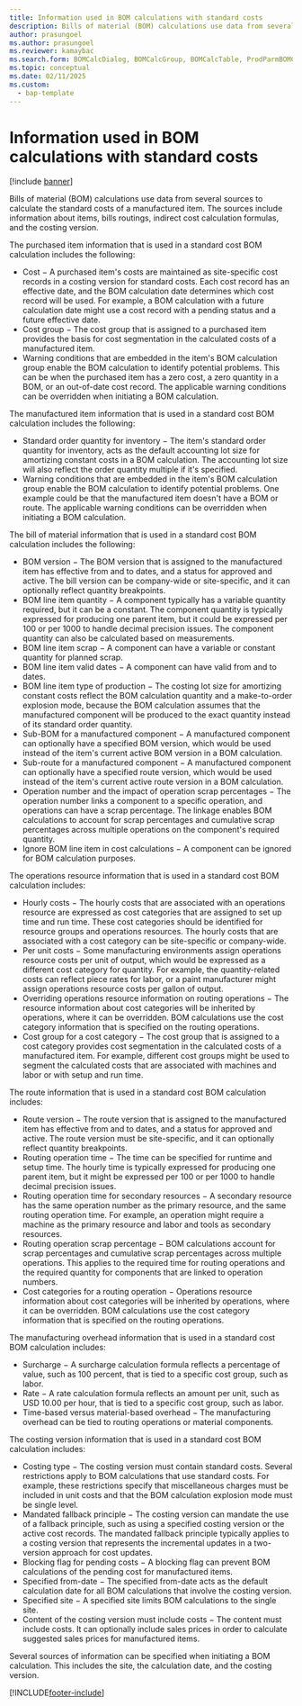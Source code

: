 ```yaml
---
title: Information used in BOM calculations with standard costs
description: Bills of material (BOM) calculations use data from several sources to calculate the standard costs of a manufactured item.
author: prasungoel
ms.author: prasungoel
ms.reviewer: kamaybac
ms.search.form: BOMCalcDialog, BOMCalcGroup, BOMCalcTable, ProdParmBOMCalc
ms.topic: conceptual
ms.date: 02/11/2025
ms.custom: 
  - bap-template
---
```


# Information used in BOM calculations with standard costs

[!include [banner](../includes/banner.md)]

Bills of material (BOM) calculations use data from several sources to calculate the standard costs of a manufactured item. The sources include information about items, bills routings, indirect cost calculation formulas, and the costing version.

The purchased item information that is used in a standard cost BOM calculation includes the following:

- Cost − A purchased item's costs are maintained as site-specific cost records in a costing version for standard costs. Each cost record has an effective date, and the BOM calculation date determines which cost record will be used. For example, a BOM calculation with a future calculation date might use a cost record with a pending status and a future effective date.
- Cost group − The cost group that is assigned to a purchased item provides the basis for cost segmentation in the calculated costs of a manufactured item.
- Warning conditions that are embedded in the item's BOM calculation group enable the BOM calculation to identify potential problems. This can be when the purchased item has a zero cost, a zero quantity in a BOM, or an out-of-date cost record. The applicable warning conditions can be overridden when initiating a BOM calculation.

The manufactured item information that is used in a standard cost BOM calculation includes the following:

- Standard order quantity for inventory − The item's standard order quantity for inventory, acts as the default accounting lot size for amortizing constant costs in a BOM calculation. The accounting lot size will also reflect the order quantity multiple if it's specified.
- Warning conditions that are embedded in the item's BOM calculation group enable the BOM calculation to identify potential problems. One example could be that the manufactured item doesn't have a BOM or route. The applicable warning conditions can be overridden when initiating a BOM calculation.

The bill of material information that is used in a standard cost BOM calculation includes the following:

- BOM version − The BOM version that is assigned to the manufactured item has effective from and to dates, and a status for approved and active. The bill version can be company-wide or site-specific, and it can optionally reflect quantity breakpoints.
- BOM line item quantity − A component typically has a variable quantity required, but it can be a constant. The component quantity is typically expressed for producing one parent item, but it could be expressed per 100 or per 1000 to handle decimal precision issues. The component quantity can also be calculated based on measurements.
- BOM line item scrap − A component can have a variable or constant quantity for planned scrap.
- BOM line item valid dates − A component can have valid from and to dates.
- BOM line item type of production − The costing lot size for amortizing constant costs reflect the BOM calculation quantity and a make-to-order explosion mode, because the BOM calculation assumes that the manufactured component will be produced to the exact quantity instead of its standard order quantity.
- Sub-BOM for a manufactured component − A manufactured component can optionally have a specified BOM version, which would be used instead of the item's current active BOM version in a BOM calculation.
- Sub-route for a manufactured component − A manufactured component can optionally have a specified route version, which would be used instead of the item's current active route version in a BOM calculation.
- Operation number and the impact of operation scrap percentages − The operation number links a component to a specific operation, and operations can have a scrap percentage. The linkage enables BOM calculations to account for scrap percentages and cumulative scrap percentages across multiple operations on the component's required quantity.
- Ignore BOM line item in cost calculations − A component can be ignored for BOM calculation purposes.

The operations resource information that is used in a standard cost BOM calculation includes:

- Hourly costs − The hourly costs that are associated with an operations resource are expressed as cost categories that are assigned to set up time and run time. These cost categories should be identified for resource groups and operations resources. The hourly costs that are associated with a cost category can be site-specific or company-wide.
- Per unit costs − Some manufacturing environments assign operations resource costs per unit of output, which would be expressed as a different cost category for quantity. For example, the quantity-related costs can reflect piece rates for labor, or a paint manufacturer might assign operations resource costs per gallon of output.
- Overriding operations resource information on routing operations − The resource information about cost categories will be inherited by operations, where it can be overridden. BOM calculations use the cost category information that is specified on the routing operations.
- Cost group for a cost category − The cost group that is assigned to a cost category provides cost segmentation in the calculated costs of a manufactured item. For example, different cost groups might be used to segment the calculated costs that are associated with machines and labor or with setup and run time.

The route information that is used in a standard cost BOM calculation includes:

- Route version − The route version that is assigned to the manufactured item has effective from and to dates, and a status for approved and active. The route version must be site-specific, and it can optionally reflect quantity breakpoints.
- Routing operation time − The time can be specified for runtime and setup time. The hourly time is typically expressed for producing one parent item, but it might be expressed per 100 or per 1000 to handle decimal precision issues.
- Routing operation time for secondary resources − A secondary resource has the same operation number as the primary resource, and the same routing operation time. For example, an operation might require a machine as the primary resource and labor and tools as secondary resources.
- Routing operation scrap percentage − BOM calculations account for scrap percentages and cumulative scrap percentages across multiple operations. This applies to the required time for routing operations and the required quantity for components that are linked to operation numbers.
- Cost categories for a routing operation − Operations resource information about cost categories will be inherited by operations, where it can be overridden. BOM calculations use the cost category information that is specified on the routing operations.

The manufacturing overhead information that is used in a standard cost BOM calculation includes:

- Surcharge − A surcharge calculation formula reflects a percentage of value, such as 100 percent, that is tied to a specific cost group, such as labor.
- Rate − A rate calculation formula reflects an amount per unit, such as USD 10.00 per hour, that is tied to a specific cost group, such as labor.
- Time-based versus material-based overhead − The manufacturing overhead can be tied to routing operations or material components.

The costing version information that is used in a standard cost BOM calculation includes:

- Costing type − The costing version must contain standard costs. Several restrictions apply to BOM calculations that use standard costs. For example, these restrictions specify that miscellaneous charges must be included in unit costs and that the BOM calculation explosion mode must be single level.
- Mandated fallback principle − The costing version can mandate the use of a fallback principle, such as using a specified costing version or the active cost records. The mandated fallback principle typically applies to a costing version that represents the incremental updates in a two-version approach for cost updates.
- Blocking flag for pending costs − A blocking flag can prevent BOM calculations of the pending cost for manufactured items.
- Specified from-date − The specified from-date acts as the default calculation date for all BOM calculations that involve the costing version.
- Specified site − A specified site limits BOM calculations to the single site.
- Content of the costing version must include costs − The content must include costs. It can optionally include sales prices in order to calculate suggested sales prices for manufactured items.

Several sources of information can be specified when initiating a BOM calculation. This includes the site, the calculation date, and the costing version.

[!INCLUDE[footer-include](../../includes/footer-banner.md)]
